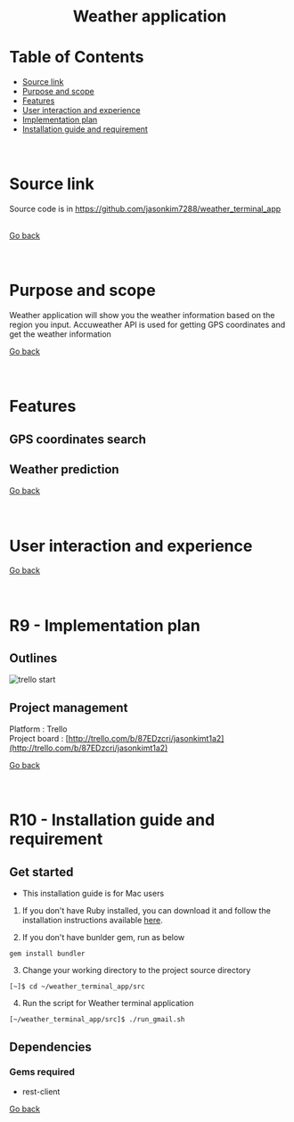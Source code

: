 <h1 align="center"> Weather application
</h1>

# Table of Contents
* [Source link](#Source-link)
* [Purpose and scope](#Purpose-and-scope)
* [Features](#Features)
* [User interaction and experience](#User-interaction-and-experience)
* [Implementation plan](#Implementation-plan)
* [Installation guide and requirement](#Installation-guide-and-requirement)
<br /><br /><br />

# Source link
Source code is in https://github.com/jasonkim7288/weather_terminal_app<br /><br />

[Go back](#table-of-contents)<br /><br /><br />

# Purpose and scope
Weather application will show you the weather information based on the region you input. Accuweather API is used for getting GPS coordinates and get the weather information<br />

[Go back](#table-of-contents)<br /><br /><br />

# Features
## GPS coordinates search


## Weather prediction


[Go back](#table-of-contents)<br /><br /><br />

# User interaction and experience


[Go back](#table-of-contents)<br /><br /><br />

# R9 - Implementation plan
## Outlines
![trello start](docs/Trello_start.png)
## Project management
Platform : Trello<br />
Project board : [http://trello.com/b/87EDzcri/jasonkimt1a2](http://trello.com/b/87EDzcri/jasonkimt1a2)

[Go back](#table-of-contents)<br /><br /><br />

# R10 - Installation guide and requirement
## Get started
* This installation guide is for Mac users
1. If you don't have Ruby installed, you can download it and follow the installation instructions available [here](https://www.ruby-lang.org/en/documentation/installation/).

2. If you don't have bunlder gem, run as below
```
gem install bundler
```

3. Change your working directory to the project source directory
```
[~]$ cd ~/weather_terminal_app/src
```

4. Run the script for Weather terminal application
```
[~/weather_terminal_app/src]$ ./run_gmail.sh
```


## Dependencies
### Gems required
- rest-client

[Go back](#table-of-contents)<br /><br /><br />